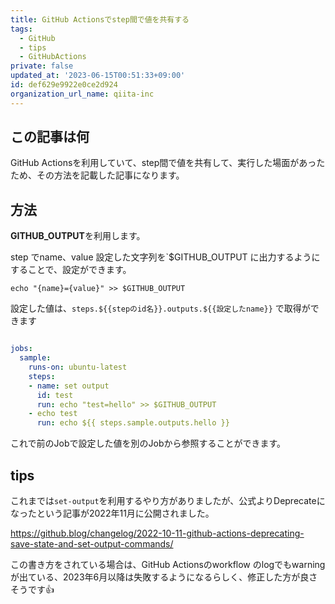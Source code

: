 ```yaml
---
title: GitHub Actionsでstep間で値を共有する
tags:
  - GitHub
  - tips
  - GitHubActions
private: false
updated_at: '2023-06-15T00:51:33+09:00'
id: def629e9922e0ce2d924
organization_url_name: qiita-inc
---
```

## この記事は何

GitHub Actionsを利用していて、step間で値を共有して、実行した場面があったため、その方法を記載した記事になります。

## 方法

**GITHUB_OUTPUT**を利用します。

step でname、value 設定した文字列を`$GITHUB_OUTPUT に出力するようにすることで、設定ができます。

`echo "{name}={value}" >> $GITHUB_OUTPUT`

設定した値は、`steps.${{stepのid名}}.outputs.${{設定したname}}` で取得ができます

```yaml:.github/workflows/test.yml

jobs:
  sample:
    runs-on: ubuntu-latest
    steps:
    - name: set output
      id: test
      run: echo "test=hello" >> $GITHUB_OUTPUT 
    - echo test
      run: echo ${{ steps.sample.outputs.hello }}
```

これで前のJobで設定した値を別のJobから参照することができます。

## tips

これまでは`set-output`を利用するやり方がありましたが、公式よりDeprecateになったという記事が2022年11月に公開されました。

https://github.blog/changelog/2022-10-11-github-actions-deprecating-save-state-and-set-output-commands/

この書き方をされている場合は、GitHub Actionsのworkflow のlogでもwarningが出ている、2023年6月以降は失敗するようになるらしく、修正した方が良さそうです:+1:
